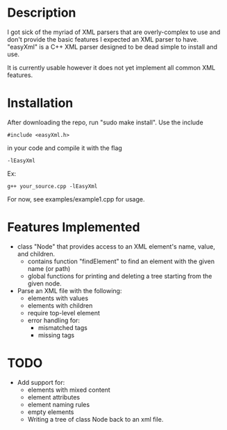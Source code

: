 # Description

I got sick of the myriad of XML parsers that are overly-complex to use and don't provide the basic features I expected an XML parser to have. "easyXml" is a C++ XML parser designed to be dead simple to install and use.

It is currently usable however it does not yet implement all common XML features.

# Installation

After downloading the repo, run "sudo make install". Use the include

    #include <easyXml.h>
    
in your code and compile it with the flag

    -lEasyXml
    
Ex:

    g++ your_source.cpp -lEasyXml

For now, see examples/example1.cpp for usage.

# Features Implemented
  * class "Node" that provides access to an XML element's name, value, and children.
    * contains function "findElement" to find an element with the given name (or path)
    * global functions for printing and deleting a tree starting from the given node.
  * Parse an XML file with the following:
    * elements with values
    * elements with children
    * require top-level element
    * error handling for:
      * mismatched tags
      * missing tags

# TODO
  * Add support for:
    * elements with mixed content
    * element attributes
    * element naming rules
    * empty elements
    * Writing a tree of class Node back to an xml file.
